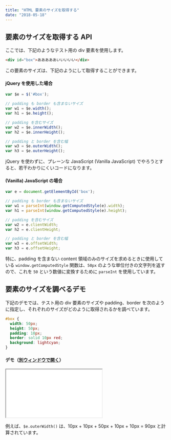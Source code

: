 ```yaml
---
title: "HTML 要素のサイズを取得する"
date: "2018-05-18"
---
```


要素のサイズを取得する API
----

ここでは、下記のようなテスト用の div 要素を使用します。

~~~ html
<div id="box">あああああいいいいい</div>
~~~

この要素のサイズは、下記のようにして取得することができます。

#### jQuery を使用した場合

~~~ javascript
var $e = $('#box');

// padding も border も含まないサイズ
var w1 = $e.width();
var h1 = $e.height();

// padding を含むサイズ
var w2 = $e.innerWidth();
var h2 = $e.innerHeight();

// padding と border を含む幅
var w3 = $e.outerWidth();
var h3 = $e.outerHeight();
~~~

jQuery を使わずに、プレーンな JavaScript (Vanilla JavaScript) でやろうとすると、若干わかりにくいコードになります。

#### (Vanilla) JavaScript の場合

~~~ javascript
var e = document.getElementById('box');

// padding も border も含まないサイズ
var w1 = parseInt(window.getComputedStyle(e).width);
var h1 = parseInt(window.getComputedStyle(e).height);

// padding を含むサイズ
var w2 = e.clientWidth;
var h2 = e.clientHeight;

// padding と border を含む幅
var w3 = e.offsetWidth;
var h3 = e.offsetHeight;
~~~

特に、padding を含まない content 領域のみのサイズを求めるときに使用している `window.getComputedStyle` 関数は、`50px` のような単位付きの文字列を返すので、これを `50` という数値に変換するために `parseInt` を使用しています。


要素のサイズを調べるデモ
----

下記のデモでは、テスト用の div 要素のサイズや padding、border を次のように指定し、それぞれのサイズがどのように取得されるかを調べています。

~~~ css
#box {
  width: 50px;
  height: 50px;
  padding: 10px;
  border: solid 10px red;
  background: lightcyan;
}
~~~

#### デモ（<a target="_blank" href="elem-size-demo.html">別ウィンドウで開く</a>）

<iframe class="maku-htmlDemo" src="elem-size-demo.html"></iframe>

例えば、`$e.outerWidth()` は、10px + 10px + 50px + 10px + 10px = 90px と計算されています。

